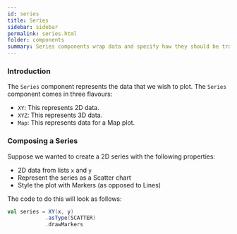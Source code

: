 ```yaml
---
id: series
title: Series
sidebar: sidebar
permalink: series.html
folder: components
summary: Series components wrap data and specify how they should be transformed
---
```


### Introduction

The ```Series``` component represents the data that we wish to plot. The ```Series``` component comes in three flavours:

* ```XY```: This represents 2D data.
* ```XYZ```: This represents 3D data.
* ```Map```: This represents data for a Map plot.

### Composing a Series

Suppose we wanted to create a 2D series with the following properties:

* 2D data from lists ```x``` and ```y```
* Represent the series as a Scatter chart
* Style the plot with Markers (as opposed to Lines)

The code to do this will look as follows:

```scala
val series = XY(x, y)
            .asType(SCATTER)
            .drawMarkers 
```